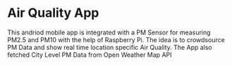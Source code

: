 # Air Quality App
This andriod mobile app is integrated with a PM Sensor for measuring PM2.5 and PM10 with the help of Raspberry Pi. The idea is to crowdsource PM Data and show real time location specific Air Quality. The App also fetched City Level PM Data from Open Weather Map API 
